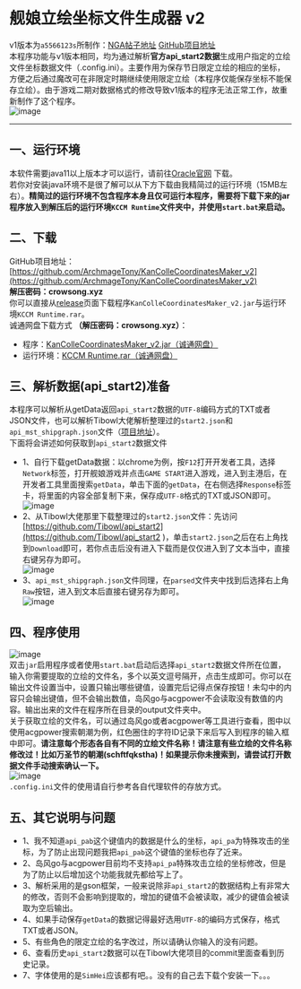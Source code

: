 # 舰娘立绘坐标文件生成器 v2  
v1版本为`a5566123s`所制作：[NGA帖子地址](https://bbs.nga.cn/read.php?tid=13252143&rand=442) [GitHub项目地址](https://github.com/a5566123s/KanColleCoordinatesMaker)  
本程序功能与v1版本相同，均为通过解析**官方api_start2数据**生成用户指定的立绘文件坐标数据文件（.config.ini）。主要作用为保存节日限定立绘的相应的坐标，方便之后通过魔改可在非限定时期继续使用限定立绘（本程序仅能保存坐标不能保存立绘）。由于游戏二期对数据格式的修改导致v1版本的程序无法正常工作，故重新制作了这个程序。  
![image](https://www.crowsong.xyz/wp-content/uploads/2020/04/2020080711272327.png )  
***
## 一、运行环境  
本软件需要java11以上版本才可以运行，请前往[Oracle官网](https://www.oracle.com/java/technologies/javase-jdk11-downloads.html "点击此处跳转") 下载。  
若你对安装java环境不是很了解可以从下方下载由我精简过的运行环境（15MB左右）。**精简过的运行环境不包含程序本身且仅可运行本程序，需要将下载下来的jar程序放入到解压后的运行环境`KCCM Runtime`文件夹中，并使用`start.bat`来启动。**  
## 二、下载
GitHub项目地址：[https://github.com/ArchmageTony/KanColleCoordinatesMaker_v2](https://github.com/ArchmageTony/KanColleCoordinatesMaker_v2)  
**解压密码：crowsong.xyz**  
你可以直接从[release](https://github.com/ArchmageTony/KanColleCoordinatesMaker_v2/releases )页面下载程序`KanColleCoordinatesMaker_v2.jar`与运行环境`KCCM Runtime.rar`。  
诚通网盘下载方式 **（解压密码：crowsong.xyz）**：  
- 程序：[KanColleCoordinatesMaker_v2.jar（诚通网盘）](https://t00y.com/file/2276132-456385405 "解压密码：crowsong.xyz")  
- 运行环境：[KCCM Runtime.rar（诚通网盘）](https://t00y.com/file/2276132-456384453 "解压密码：crowsong.xyz")  

## 三、解析数据(api_start2)准备
本程序可以解析从getData返回`api_start2`数据的`UTF-8`编码方式的TXT或者JSON文件，也可以解析Tibowl大佬解析整理过的`start2.json`和`api_mst_shipgraph.json`文件（[项目地址](https://github.com/Tibowl/api_start2  )）。  
下面将会讲述如何获取到`api_start2`数据文件  
- 1、自行下载getData数据：以chrome为例，按`F12`打开开发者工具，选择`Network`标签，打开舰娘游戏并点击`GAME START`进入游戏，进入到主港后，在开发者工具里面搜索`getData`，单击下面的`getData`，在右侧选择`Response`标签卡，将里面的内容全部复制下来，保存成`UTF-8`格式的TXT或JSON即可。  
![image](https://www.crowsong.xyz/wp-content/uploads/2020/04/2020080709371744.png )  
- 2、从Tibowl大佬那里下载整理过的`start2.json`文件：先访问[https://github.com/Tibowl/api_start2](https://github.com/Tibowl/api_start2  )，单击`start2.json`之后在右上角找到`Download`即可，若你点击后没有进入下载而是仅仅进入到了文本当中，直接右键另存为即可。  
![image](https://www.crowsong.xyz/wp-content/uploads/2020/04/2020080709414383.png )  
- 3、`api_mst_shipgraph.json`文件同理，在`parsed`文件夹中找到后选择右上角`Raw`按钮，进入到文本后直接右键另存为即可。  
![image](https://www.crowsong.xyz/wp-content/uploads/2020/04/2020080709414468.png )  

## 四、程序使用
![image](https://www.crowsong.xyz/wp-content/uploads/2020/04/2020080709530029.png )  
双击`jar`启用程序或者使用`start.bat`启动后选择`api_start2`数据文件所在位置，输入你需要提取的立绘的文件名，多个以英文逗号隔开，点击生成即可。你可以在输出文件设置当中，设置只输出哪些键值，设置完后记得点保存按钮！未勾中的内容只会输出键值，但不会输出数值，岛风go与acgpower不会读取没有数值的内容。输出出来的文件在程序所在目录的output文件夹中。  
关于获取立绘的文件名，可以通过岛风go或者acgpower等工具进行查看，图中以使用acgpower搜索朝潮为例，红色圈住的字符ID记录下来后写入到程序的输入框中即可。**请注意每个形态各自有不同的立绘文件名称！请注意有些立绘的文件名称修改过！比如万圣节的朝潮(schftfqkstha)！如果提示你未搜索到，请尝试打开数据文件手动搜索确认一下。**  
![image](https://www.crowsong.xyz/wp-content/uploads/2020/04/20200807095259100.png )  
`.config.ini`文件的使用请自行参考各自代理软件的存放方式。  
## 五、其它说明与问题
- 1、我不知道`api_pab`这个键值内的数据是什么的坐标，`api_pa`为特殊攻击的坐标，为了防止出现问题我把`api_pab`这个键值的坐标也存了近来。  
- 2、岛风go与acgpower目前均不支持`api_pa`特殊攻击立绘的坐标修改，但是为了防止以后增加这个功能我就先都给写上了。  
- 3、解析采用的是gson框架，一般来说除非`api_start2`的数据结构上有非常大的修改，否则不会影响到提取的，增加的键值不会被读取，减少的键值会被读取为空后输出。  
- 4、如果手动保存`getData`的数据记得最好选用`UTF-8`的编码方式保存，格式TXT或者JSON。  
- 5、有些角色的限定立绘的名字改过，所以请确认你输入的没有问题。
- 6、查看历史`api_start2`数据可以在Tibowl大佬项目的commit里面查看到历史记录。
- 7、字体使用的是`SimHei`应该都有吧。。没有的自己去下载个安装一下。。。